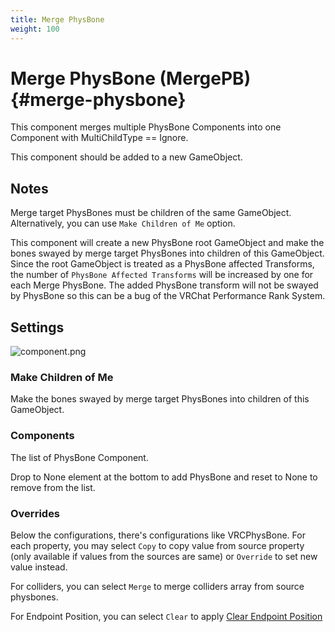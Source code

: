 ```yaml
---
title: Merge PhysBone
weight: 100
---
```


# Merge PhysBone (MergePB) {#merge-physbone}

This component merges multiple PhysBone Components into one Component with MultiChildType == Ignore.

This component should be added to a new GameObject.

## Notes

Merge target PhysBones must be children of the same GameObject.
Alternatively, you can use `Make Children of Me` option.

This component will create a new PhysBone root GameObject and make the bones swayed by merge target PhysBones into children of this GameObject.\
Since the root GameObject is treated as a PhysBone affected Transforms, the number of `PhysBone Affected Transforms` will be increased by one for each Merge PhysBone.
The added PhysBone transform will not be swayed by PhysBone so this can be a bug of the VRChat Performance Rank System.

## Settings

![component.png](component.png)

### Make Children of Me

Make the bones swayed by merge target PhysBones into children of this GameObject.

### Components

The list of PhysBone Component.

Drop to None element at the bottom to add PhysBone and reset to None to remove from the list.

### Overrides

Below the configurations, there's configurations like VRCPhysBone.
For each property, you may select `Copy` to copy value from source property
(only available if values from the sources are same) or `Override` to set new value instead.

For colliders, you can select `Merge` to merge colliders array from source physbones.

For Endpoint Position, you can select `Clear` to apply [Clear Endpoint Position](../clear-endpoint-position)
